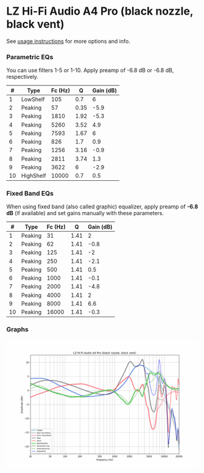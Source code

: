 # LZ Hi-Fi Audio A4 Pro (black nozzle, black vent)
See [usage instructions](https://github.com/jaakkopasanen/AutoEq#usage) for more options and info.

### Parametric EQs
You can use filters 1-5 or 1-10. Apply preamp of -6.8 dB or -6.8 dB, respectively.

|   # | Type      |   Fc (Hz) |    Q |   Gain (dB) |
|-----|-----------|-----------|------|-------------|
|   1 | LowShelf  |       105 | 0.7  |         6   |
|   2 | Peaking   |        57 | 0.35 |        -5.9 |
|   3 | Peaking   |      1810 | 1.92 |        -5.3 |
|   4 | Peaking   |      5260 | 3.52 |         4.9 |
|   5 | Peaking   |      7593 | 1.67 |         6   |
|   6 | Peaking   |       826 | 1.7  |         0.9 |
|   7 | Peaking   |      1256 | 3.16 |        -0.9 |
|   8 | Peaking   |      2811 | 3.74 |         1.3 |
|   9 | Peaking   |      3622 | 6    |        -2.9 |
|  10 | HighShelf |     10000 | 0.7  |         0.5 |

### Fixed Band EQs
When using fixed band (also called graphic) equalizer, apply preamp of **-6.8 dB** (if available) and set gains manually with these parameters.

|   # | Type    |   Fc (Hz) |    Q |   Gain (dB) |
|-----|---------|-----------|------|-------------|
|   1 | Peaking |        31 | 1.41 |         2   |
|   2 | Peaking |        62 | 1.41 |        -0.8 |
|   3 | Peaking |       125 | 1.41 |        -2   |
|   4 | Peaking |       250 | 1.41 |        -2.1 |
|   5 | Peaking |       500 | 1.41 |         0.5 |
|   6 | Peaking |      1000 | 1.41 |        -0.1 |
|   7 | Peaking |      2000 | 1.41 |        -4.8 |
|   8 | Peaking |      4000 | 1.41 |         2   |
|   9 | Peaking |      8000 | 1.41 |         6.6 |
|  10 | Peaking |     16000 | 1.41 |        -0.3 |

### Graphs
![](./LZ%20Hi-Fi%20Audio%20A4%20Pro%20(black%20nozzle,%20black%20vent).png)
